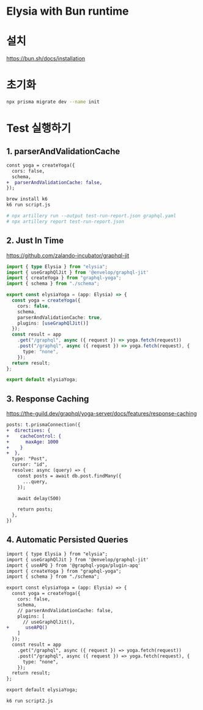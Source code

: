# Elysia with Bun runtime

# 설치
https://bun.sh/docs/installation

# 초기화
```sh
npx prisma migrate dev --name init    
```


# Test 실행하기 

## 1. parserAndValidationCache

```diff
const yoga = createYoga({
  cors: false,
  schema,
+  parserAndValidationCache: false,
});
```

```sh
brew install k6
k6 run script.js

# npx artillery run --output test-run-report.json graphql.yaml
# npx artillery report test-run-report.json
```

## 2. Just In Time

https://github.com/zalando-incubator/graphql-jit

```ts
import { type Elysia } from "elysia";
import { useGraphQlJit } from '@envelop/graphql-jit'
import { createYoga } from "graphql-yoga";
import { schema } from "./schema";

export const elysiaYoga = (app: Elysia) => {
  const yoga = createYoga({
    cors: false,
    schema,
    parserAndValidationCache: true,
    plugins: [useGraphQlJit()]
  });
  const result = app
    .get("/graphql", async ({ request }) => yoga.fetch(request))
    .post("/graphql", async ({ request }) => yoga.fetch(request), {
      type: "none",
    });
  return result;
};

export default elysiaYoga;
```

## 3. Response Caching

https://the-guild.dev/graphql/yoga-server/docs/features/response-caching


```diff
posts: t.prismaConnection({
+  directives: {
+    cacheControl: {
+      maxAge: 1000
+    }
+  },
  type: "Post",
  cursor: "id",
  resolve: async (query) => {
    const posts = await db.post.findMany({
      ...query,
    });

    await delay(500)

    return posts;
  },
})

```

## 4. Automatic Persisted Queries

```diff
import { type Elysia } from "elysia";
import { useGraphQlJit } from '@envelop/graphql-jit'
import { useAPQ } from '@graphql-yoga/plugin-apq'
import { createYoga } from "graphql-yoga";
import { schema } from "./schema";

export const elysiaYoga = (app: Elysia) => {
  const yoga = createYoga({
    cors: false,
    schema,
    // parserAndValidationCache: false,
    plugins: [
      // useGraphQlJit(),
+      useAPQ()
    ]
  });
  const result = app
    .get("/graphql", async ({ request }) => yoga.fetch(request))
    .post("/graphql", async ({ request }) => yoga.fetch(request), {
      type: "none",
    });
  return result;
};

export default elysiaYoga;

```

```sh
k6 run script2.js
```